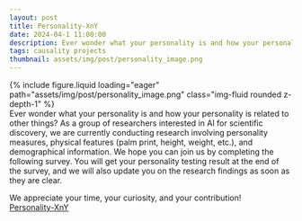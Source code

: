 ```yaml
---
layout: post
title: Personality-XnY
date: 2024-04-1 11:00:00
description: Ever wonder what your personality is and how your personality is related to other things?
tags: causality projects
thumbnail: assets/img/post/personality_image.png
---
```


<div class="row mt-3">
    <div class="col-sm mt-3 mt-md-0">
        {% include figure.liquid loading="eager" path="assets/img/post/personality_image.png" class="img-fluid rounded z-depth-1" %}
    </div>
    
</div>
<div class="caption">
Ever wonder what your personality is and how your personality is related to other things?
As a group of researchers interested in AI for scientific discovery, we are currently conducting research involving personality measures, physical features (palm print, height, weight, etc.), and demographical information.  We hope you can join us by completing the following survey.  You will get your personality testing result at the end of the survey, and we will also update you on the research findings as soon as they are clear.
 
We appreciate your time, your curiosity, and your contribution! <br/>
<a href='https://personality-xny.com/'>Personality-XnY</a>
</div>
